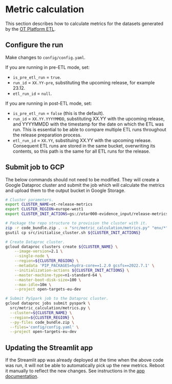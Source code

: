 # Metric calculation
This section describes how to calculate metrics for the datasets generated by the [OT Platform ETL](https://github.com/opentargets/platform-etl-backend).


## Configure the run
Make changes to `config/config.yaml`.

If you are running in pre-ETL mode, set:
* `is_pre_etl_run` = `true`.
* `run_id` = `XX.YY-pre`, substituting the upcoming release, for example 23.12.
* `etl_run_id` = `null`.

If you are running in post-ETL mode, set:
* `is_pre_etl_run` = `false` (this is the default).
* `run_id` = `XX.YY.YYYYMMDD`, substituting XX.YY with the upcoming release, and YYYYMMDD with the timestamp for the date on which the ETL was run. This is essential to be able to compare multiple ETL runs throughout the release preparation process.
* `etl_run_id` = `XX.YY`, substituing XX.YY with the upcoming release. Consequent ETL runs are stored in the same bucket, overwriting its contents, so this path is the same for all ETL runs for the release.


## Submit job to GCP
The below commands should not need to be modified. They will create a Google Dataproc cluster and submit the job which will calculate the metrics and upload them to the output bucket in Google Storage.

```bash
# Cluster parameters.
export CLUSTER_NAME=ot-release-metrics
export CLUSTER_REGION=europe-west1
export CLUSTER_INIT_ACTIONS=gs://otar000-evidence_input/release-metrics/initialise_cluster.sh

# Package the repo structure to provision the cluster with it.
zip -r code_bundle.zip . -x "src/metric_calculation/metrics.py" "env/*" "src/assets/*" ".git/*" "outputs/*" "docs/*" "code_bundle.zip"
gsutil cp src/initialise_cluster.sh ${CLUSTER_INIT_ACTIONS}

# Create Dataproc cluster.
gcloud dataproc clusters create ${CLUSTER_NAME} \
    --image-version=2.1 \
    --single-node \
    --region=${CLUSTER_REGION} \
    --metadata 'PIP_PACKAGES=hydra-core==1.2.0 gcsfs==2022.7.1' \
    --initialization-actions ${CLUSTER_INIT_ACTIONS} \
    --master-machine-type=n1-standard-64 \
    --master-boot-disk-size=100 \
    --max-idle=10m \
    --project open-targets-eu-dev

# Submit PySpark job to the Dataproc cluster.
gcloud dataproc jobs submit pyspark \
  src/metric_calculation/metrics.py \
  --cluster=${CLUSTER_NAME} \
  --region=${CLUSTER_REGION} \
  --py-files code_bundle.zip \
  --files='config/config.yaml' \
  --project open-targets-eu-dev
```


## Updating the Streamlit app
If the Streamlit app was already deployed at the time when the above code was run, it will not be able to automatically pick up the new metrics. Reboot it manually to reflect the new changes. See instructions in the [app documentation](metric-visualisation.md#rebooting-the-app).
